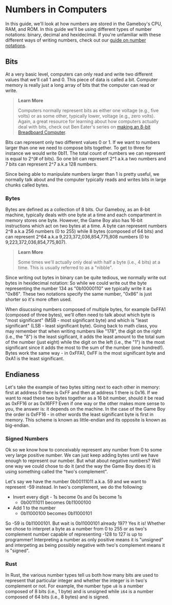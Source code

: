 # Numbers in Computers

In this guide, we'll look at how numbers are stored in the Gameboy's CPU, RAM, and ROM. In this guide we'll be using different types of number notations: binary, decimal and hexidecimal. If you're unfamiliar with these different ways of writing numbers, check out our [guide on number notations](./number_notations.md).

## Bits

At a very basic level, computers can only read and write two different values that we'll call 1 and 0. This piece of data is called a bit. Computer memory is really just a long array of bits that the computer can read or write.

> **Learn More**
>
> Computers normally represent bits as either one voltage (e.g., five volts) or as some other, typically lower, voltage (e.g., zero volts). Again, a great resource for learning about how computers actually deal with bits, check out Ben Eater's series on [making an 8-bit Breadboard Computer](https://www.youtube.com/user/eaterbc).

Bits can represent only two different values 0 or 1. If we want to numbers larger than one we need to compose bits together. To get to three for instance we would write 0b11. The total count of numbers we can represent is equal to 2^(# of bits). So one bit can represent 2^1 a.k.a two numbers and 7 bits can represent 2^7 a.k.a 128 numbers.

Since being able to manipulate numbers larger than 1 is pretty useful, we normally talk about and the computer typically reads and writes bits in large chunks called bytes.

### Bytes

Bytes are defined as a collection of 8 bits. Our Gameboy, as an 8-bit machine, typically deals with one byte at a time and each compartment in memory stores one byte. However, the Game Boy also has 16-bit instructions which act on two bytes at a time. A byte can represent numbers 2^8 a.k.a 256 numbers (0 to 255) while 8 bytes (composed of 64 bits) and can represent 2^64 a.k.a 9,223,372,036,854,775,808 numbers (0 to 9,223,372,036,854,775,807).

> **Learn More**
>
> Some times we'll actually only deal with half a byte (i.e., 4 bits) at a time. This is usually referred to as a "nibble".

Since writing out bytes in binary can be quite tedious, we normally write out bytes in hexidecimal notation: So while we could write out the byte representing the number 134 as "0b10000110" we typically write it as "0x86". These two notations specify the same number, "0x86" is just shorter so it's more often used.

When disucssing numbers composed of multiple bytes, for example 0xFFA1 (composed of three bytes), we'll often need to talk about which byte is "most significant" (MSB - most significant byte) and which is "least significant" (LSB - least significant byte). Going back to math class, you may remember that when writing numbers like "178", the digit on the right (i.e., the "8") is the least sigificant, it adds the least amount to the total sum of the number (just eight) while the digit on the left (i.e., the "1") is the most significant since it adds the most to the sum of the number (one hundred!). Bytes work the same way - in 0xFFA1, 0xFF is the most significant byte and 0xA1 is the least significant.

## Endianess

Let's take the example of two bytes sitting next to each other in memory: first at address 0 there is 0xFF and then at address 1 there is 0x16. If we want to read these two bytes together as a 16 bit number, should it be read as 0xFF16 or as 0x16FF? Even if one way or the other makes more sense to you, the answer is: it depends on the machine. In the case of the Game Boy the order is 0xFF16 - in other words the least significant byte is first in memory. This scheme is known as little-endian and its opposite is known as big-endian.

### Signed Numbers

Ok so we know how to conceivably represent any number from 0 to some very large positive number. We can just keep adding bytes until we have enough to represent our number. But what about negative numbers? Well one way we could chose to do it (and the way the Game Boy does it) is using something called the "two's complement".

Let's say we have the number 0b00111011 a.k.a. 59 and we want to represent -59 instead. In two's complement, we do the following:
* Invert every digit - 1s become 0s and 0s become 1s
  * 0b00111011 becomes 0b11000100
* Add 1 to the number
  * 0b11000100 becomes 0b11000101

So -59 is 0b11000101. But wait is 0b11000101 already 197? Yes it is! Whether we chose to interpret a byte as a number from 0 to 255 or as two's complement number capable of representing -128 to 127 is up to programmer! Interpreting a number as only positive means it is "unsigned" and interpeting as being possibly negative with two's complement means it is "signed".

### Rust

In Rust, the various number types tell us both how many bits are used to represent that particular integer and whether the integer is in two's complement or not. For example, the number type `u8` is a number composed of 8 bits (i.e., 1 byte) and is unsigned while `i64` is a number composed of 64 bits (i.e., 8 bytes) and is signed.
